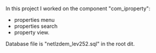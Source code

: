 In this project I worked on the component "com_iproperty":
* properties menu
* properties search
* property view.

Database file is "netlzdem_lev252.sql" in the root dit.

